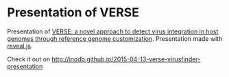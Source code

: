 # Presentation of VERSE

Presentation of [VERSE: a novel approach to detect virus integration in host
genomes through reference genome
customization](http://genomemedicine.com/content/7/1/2). Presentation
made with [reveal.js](http://lab.hakim.se/reveal-js/).

Check it out on http://inodb.github.io/2015-04-13-verse-virusfinder-presentation
